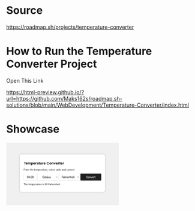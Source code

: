 # Source

https://roadmap.sh/projects/temperature-converter

# How to Run the Temperature Converter Project

Open This Link

https://html-preview.github.io/?url=https://github.com/Maks162s/roadmap.sh-solutions/blob/main/WebDevelopment/Temperature-Converter/index.html

# Showcase

<img src="showcase1.png" width="300" />